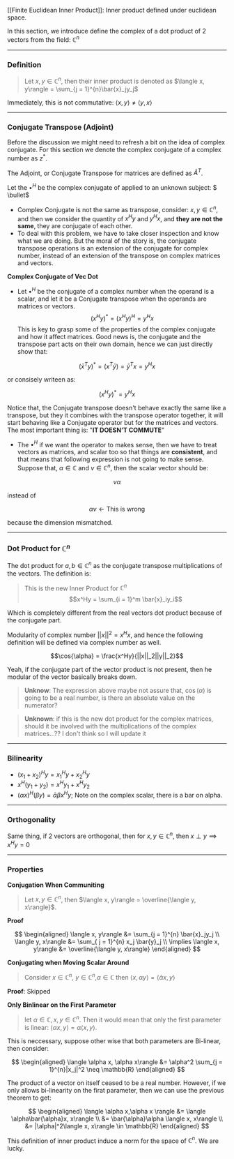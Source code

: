 [[Finite Euclidean Inner Product]]: Inner product defined under euclidean space. 


In this section, we introduce define the complex of a dot product of 2 vectors from the field: $\mathbb{C}^n$

---
### **Definition**

> Let $x, y\in\mathbb{C}^n$, then their inner product is denoted as $\langle x, y\rangle = \sum_{j = 1}^{n}\bar{x}_jy_j$

Immediately, this is not commutative: $\langle x, y\rangle \neq \langle y, x\rangle$

---
### **Conjugate Transpose (Adjoint)**
Before the discussion we might need to refresh a bit on the idea of complex conjugate. For this section we denote the complex conjugate of a complex number as $z^*$. 

The Adjoint, or Conjugate Transpose for matrices are defined as $\bar{A}^T$.

Let the $\bullet^H$ be the complex conjugate of applied to an unknown subject: $
\bullet$

* Complex Conjugate is not the same as transpose, consider: $x,y \in \mathbb{C}^n$, and then we consider the quantity of $x^H y$ and $y^H x$, and **they are not the same**, they are conjugate of each other. 
* To deal with this problem, we have to take closer inspection and know what we are doing. But the moral of the story is, the conjugate transpose operations is an extension of the conjugate for complex number, instead of an extension of the transpose on complex matrices and vectors. 


**Complex Conjugate of Vec Dot**

* Let $\bullet^H$  be the conjugate of a complex number when the operand is a scalar, and let it be a Conjugate transpose when the operands are matrices or vectors. 
$$(x^Hy)^* =(x^Hy)^H= y^Hx$$
This is key to grasp some of the properties of the complex conjugate and how it affect matrices. Good news is, the conjugate and the transpose part acts on their own domain, hence we can just directly show that: 

$$
(\bar{x}^Ty)^* = (x^T\bar{y}) = \bar{y}^Tx = y^Hx 
\tag{2}
$$ 


or consisely writeen as: 

$$(x^Hy)^*= y^Hx$$

Notice that, the Conjugate transpose doesn't behave exactly the same like a transpose, but they it combines with the transpose operator together, it will start behaving like a Conjugate operator but for the matrices and vectors. 
The most important thing is: "**IT DOESN'T COMMUTE**" 


* The $\bullet^H$ if we want the operator to makes sense, then we have to treat vectors as matrices, and scalar too so that things are **consistent**, and that means that following expression is not going to make sense. Suppose that, $\alpha \in \mathbb{C}$ and $v \in \mathbb{C}^n$, then the scalar vector should be: 

$$v\alpha$$ 

instead of 

$$\alpha v \leftarrow \text{This is wrong}$$ 

because the dimension mismatched. 

---

### **Dot Product for $\mathbb{C}^n$**

The dot product for $a, b\in \mathbb{C}^n$ as the conjugate transpose multiplications of the vectors. The definition is: 
> This is the new Inner Product for $\mathbb{C}^n$
> $$x^Hy = \sum_{i = 1}^m \bar{x}_iy_i$$

Which is completely different from the real vectors dot product because of the conjugate part. 

Modularity of complex number $||x||^2 = x^Hx$, and hence the following definition will be defined via complex number as well. 

$$\cos{\alpha} = \frac{x^Hy}{||x||_2||y||_2}$$

Yeah, if the conjugate part of the vector product is not present, then he modular of the vector basically breaks down. 

> **Unknow**: The expression above maybe not assure that, $\cos(\alpha)$ is going to be a real number, is there an absolute value on the numerator? 

> **Unknown**: if this is the new dot product for the complex matrices, should it be involved with the multiplications of the complex matrices...?? 
> I don't think so I will update it


---
### **Bilinearity**
* $(x_1 + x_2)^Hy = x_1^Hy + x_2^Hy$
* $x^H(y_1 + y_2) = x^Hy_1 + x^Hy_2$
* $(\alpha x)^H(\beta y) = \bar{\alpha}\beta x^Hy$; Note on the complex scalar, there is a bar on alpha. 

---
### **Orthogonality**

Same thing, if 2 vectors are orthogonal, then for $x, y \in \mathbb{C}^n$, then $x\perp y \implies x^Hy = 0$


---
### **Properties**

**Conjugation When Communiting**

> Let $x, y \in \mathbb{C}^n$, then $\langle x, y\rangle = \overline{\langle y, x\rangle}$. 

**Proof**

$$
\begin{aligned}
    \langle x, y\rangle &= \sum_{j = 1}^{n} \bar{x}_jy_j
    \\
    \langle y, x\rangle &= \sum_{ j = 1}^{n} x_j \bar{y}_j
    \\
    \implies 
    \langle x, y\rangle &= \overline{\langle y, x\rangle}
\end{aligned}
$$

**Conjugating when Moving Scalar Around**

> Consider $x\in \mathbb{C}^n$, $y\in \mathbb{C}^n$,$\alpha \in \mathbb{C}$ then $\langle x, \alpha y\rangle = \langle \bar{\alpha}x, y\rangle$

**Proof**: Skipped

**Only Binlinear on the First Parameter**

> let $\alpha \in \mathbb{C}, x, y\in \mathbb{C}^n$. Then it would mean that only the first parameter is linear: $\langle \alpha x, y\rangle = \alpha\langle x, y \rangle$. 

This is neccessary, suppose other wise that both parameters are Bi-linear, then consider: 

$$
\begin{aligned}
    \langle \alpha x, \alpha x\rangle &= 
    \alpha^2 \sum_{j = 1}^{n}|x_j|^2 \neq \mathbb{R}
\end{aligned}
$$

The product of a vector on itself ceased to be a real number. However, if we only allows bi-linearity on the firat parameter, then we can use the previous theorem to get: 

$$
\begin{aligned}
    \langle \alpha x,\alpha x \rangle &= \langle \alpha\bar{\alpha}x, x\rangle 
    \\
    &= 
    \bar{\alpha}\alpha \langle x, x\rangle
    \\
    &= 
    |\alpha|^2\langle x, x\rangle \in \mathbb{R}
\end{aligned}
$$

This definition of inner product induce a norm for the space of $\mathbb{C}^n$. We are lucky. 
